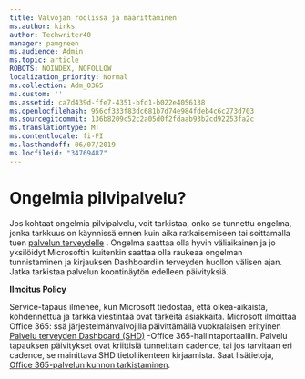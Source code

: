 ```yaml
---
title: Valvojan roolissa ja määrittäminen
ms.author: kirks
author: Techwriter40
manager: pamgreen
ms.audience: Admin
ms.topic: article
ROBOTS: NOINDEX, NOFOLLOW
localization_priority: Normal
ms.collection: Adm_O365
ms.custom: ''
ms.assetid: ca7d439d-ffe7-4351-bfd1-b022e4056138
ms.openlocfilehash: 956cf333f83dc681b7d74e984fdeb4c6c273d703
ms.sourcegitcommit: 136b8209c52c2a05d0f2fdaab93b2cd92253fa2c
ms.translationtype: MT
ms.contentlocale: fi-FI
ms.lasthandoff: 06/07/2019
ms.locfileid: "34769487"
---
```

# <a name="experiencing-problems-with-a-cloud-service"></a>Ongelmia pilvipalvelu?

Jos kohtaat ongelmia pilvipalvelu, voit tarkistaa, onko se tunnettu ongelma, jonka tarkkuus on käynnissä ennen kuin aika ratkaisemiseen tai soittamalla tuen [palvelun terveydelle](https://admin.microsoft.com/AdminPortal/Home#/servicehealth) . Ongelma saattaa olla hyvin väliaikainen ja jo yksilöidyt Microsoftin kuitenkin saattaa olla raukeaa ongelman tunnistaminen ja kirjauksen Dashboardiin terveyden huollon välisen ajan. Jatka tarkistaa palvelun koontinäytön edelleen päivityksiä.

**Ilmoitus Policy**

Service-tapaus ilmenee, kun Microsoft tiedostaa, että oikea-aikaista, kohdennettua ja tarkka viestintää ovat tärkeitä asiakkaita. Microsoft ilmoittaa Office 365: ssä järjestelmänvalvojilla päivittämällä vuokralaisen erityinen [Palvelu terveyden Dashboard (SHD)](https://admin.microsoft.com/AdminPortal/Home#/servicehealth) -Office 365-hallintaportaaliin. Palvelu tapauksen päivitykset ovat kriittisiä tunneittain cadence, tai jos tarvitaan eri cadence, se mainittava SHD tietoliikenteen kirjaamista. Saat lisätietoja, [Office 365-palvelun kunnon tarkistaminen](https://docs.microsoft.com/office365/enterprise/view-service-health).

